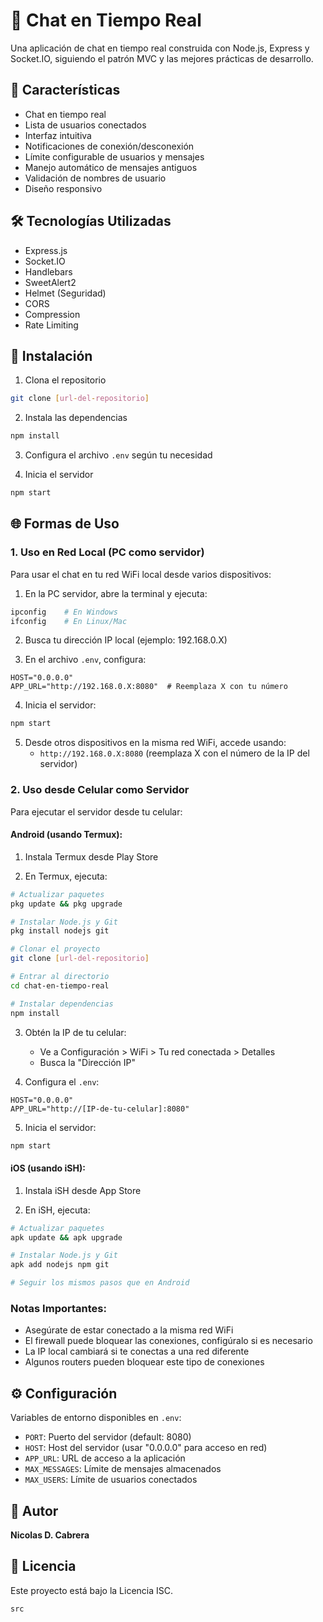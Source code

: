 # 💬 Chat en Tiempo Real

Una aplicación de chat en tiempo real construida con Node.js, Express y Socket.IO, siguiendo el patrón MVC y las mejores prácticas de desarrollo.

## 🚀 Características

- Chat en tiempo real
- Lista de usuarios conectados
- Interfaz intuitiva
- Notificaciones de conexión/desconexión
- Límite configurable de usuarios y mensajes
- Manejo automático de mensajes antiguos
- Validación de nombres de usuario
- Diseño responsivo

## 🛠️ Tecnologías Utilizadas

- Express.js
- Socket.IO
- Handlebars
- SweetAlert2
- Helmet (Seguridad)
- CORS
- Compression
- Rate Limiting

## 📁 Instalación

1. Clona el repositorio
```bash
git clone [url-del-repositorio]
```

2. Instala las dependencias
```bash
npm install
```

3. Configura el archivo `.env` según tu necesidad

4. Inicia el servidor
```bash
npm start
```

## 🌐 Formas de Uso

### 1. Uso en Red Local (PC como servidor)

Para usar el chat en tu red WiFi local desde varios dispositivos:

1. En la PC servidor, abre la terminal y ejecuta:
```bash
ipconfig    # En Windows
ifconfig    # En Linux/Mac
```

2. Busca tu dirección IP local (ejemplo: 192.168.0.X)

3. En el archivo `.env`, configura:
```env
HOST="0.0.0.0"
APP_URL="http://192.168.0.X:8080"  # Reemplaza X con tu número
```

4. Inicia el servidor:
```bash
npm start
```

5. Desde otros dispositivos en la misma red WiFi, accede usando:
   - `http://192.168.0.X:8080` (reemplaza X con el número de la IP del servidor)

### 2. Uso desde Celular como Servidor

Para ejecutar el servidor desde tu celular:

#### Android (usando Termux):

1. Instala Termux desde Play Store

2. En Termux, ejecuta:
```bash
# Actualizar paquetes
pkg update && pkg upgrade

# Instalar Node.js y Git
pkg install nodejs git

# Clonar el proyecto
git clone [url-del-repositorio]

# Entrar al directorio
cd chat-en-tiempo-real

# Instalar dependencias
npm install
```

3. Obtén la IP de tu celular:
   - Ve a Configuración > WiFi > Tu red conectada > Detalles
   - Busca la "Dirección IP"

4. Configura el `.env`:
```env
HOST="0.0.0.0"
APP_URL="http://[IP-de-tu-celular]:8080"
```

5. Inicia el servidor:
```bash
npm start
```

#### iOS (usando iSH):

1. Instala iSH desde App Store

2. En iSH, ejecuta:
```bash
# Actualizar paquetes
apk update && apk upgrade

# Instalar Node.js y Git
apk add nodejs npm git

# Seguir los mismos pasos que en Android
```

### Notas Importantes:

- Asegúrate de estar conectado a la misma red WiFi
- El firewall puede bloquear las conexiones, configúralo si es necesario
- La IP local cambiará si te conectas a una red diferente
- Algunos routers pueden bloquear este tipo de conexiones

## ⚙️ Configuración

Variables de entorno disponibles en `.env`:

- `PORT`: Puerto del servidor (default: 8080)
- `HOST`: Host del servidor (usar "0.0.0.0" para acceso en red)
- `APP_URL`: URL de acceso a la aplicación
- `MAX_MESSAGES`: Límite de mensajes almacenados
- `MAX_USERS`: Límite de usuarios conectados

## 👤 Autor

**Nicolas D. Cabrera**

## 📝 Licencia

Este proyecto está bajo la Licencia ISC.

```
src
